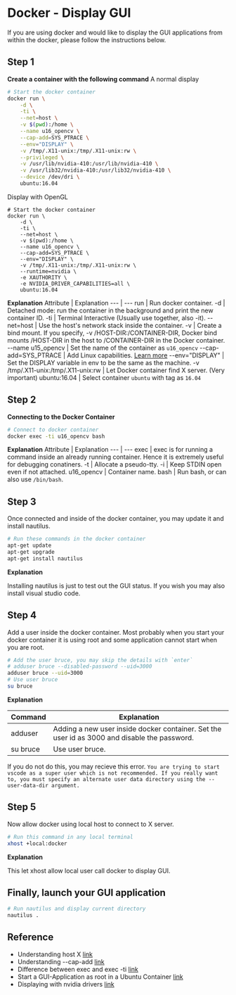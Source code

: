 # Docker - Display GUI

If you are using docker and would like to display the GUI applications from within the docker, please follow the instructions below.

## Step 1

**Create a container with the following command**
A normal display
```bash
# Start the docker container
docker run \
    -d \
    -ti \
    --net=host \
    -v $(pwd):/home \
    --name u16_opencv \
    --cap-add=SYS_PTRACE \
    --env="DISPLAY" \
    -v /tmp/.X11-unix:/tmp/.X11-unix:rw \
    --privileged \
    -v /usr/lib/nvidia-410:/usr/lib/nvidia-410 \
    -v /usr/lib32/nvidia-410:/usr/lib32/nvidia-410 \
    --device /dev/dri \
    ubuntu:16.04
```
Display with OpenGL
```
# Start the docker container
docker run \
    -d \
    -ti \
    --net=host \
    -v $(pwd):/home \
    --name u16_opencv \
    --cap-add=SYS_PTRACE \
    --env="DISPLAY" \
    -v /tmp/.X11-unix:/tmp/.X11-unix:rw \
    --runtime=nvidia \
    -e XAUTHORITY \
    -e NVIDIA_DRIVER_CAPABILITIES=all \
    ubuntu:16.04
```

**Explanation**
Attribute | Explanation
--- | ---
run | Run docker container.
-d | Detached mode: run the container in the background and print the new container ID.
-ti | Terminal Interactive (Usually use together, also -it).
--net=host | Use the host's network stack inside the container.
-v | Create a bind mount. If you specify, -v /HOST-DIR:/CONTAINER-DIR, Docker bind mounts /HOST-DIR in the host to /CONTAINER-DIR in the Docker container.
--name u15_opencv | Set the name of the container as `u16_opencv`
--cap-add=SYS_PTRACE | Add Linux capabilities. [Learn more](https://docs.docker.com/engine/reference/run/#/runtime-privilege-and-linux-capabilitieso)
--env="DISPLAY" | Set the DISPLAY variable in env to be the same as the machine.
-v /tmp/.X11-unix:/tmp/.X11-unix:rw | Let Docker container find X server. (Very important)
ubuntu:16.04 | Select container `ubuntu` with tag as `16.04`


## Step 2

**Connecting to the Docker Container**
```bash
# Connect to docker container
docker exec -ti u16_opencv bash
```

**Explanation**
Attribute | Explanation
--- | ---
exec | exec is for running a command inside an already running container. Hence it is extremely useful for debugging conatiners.
-t | Allocate a pseudo-tty.
-i | Keep STDIN open even if not attached.
u16_opencv | Container name.
bash | Run bash, or can also use `/bin/bash`.

## Step 3

Once connected and inside of the docker container, you may update it and install nautilus.

```bash
# Run these commands in the docker container
apt-get update
apt-get upgrade
apt-get install nautilus
```

**Explanation**

Installing nautilus is just to test out the GUI status. If you wish you may also install visual studio code.

## Step 4

Add a user inside the docker container. Most probably when you start your docker container it is using root and some application cannot start when you are root.

```bash
# Add the user bruce, you may skip the details with `enter`
# adduser bruce --disabled-password --uid=3000
adduser bruce --uid=3000
# Use user bruce
su bruce
```

**Explanation**

Command | Explanation
--- | ---
adduser | Adding a new user inside docker container. Set the user id as 3000 and disable the password.
su bruce | Use user bruce.

If you do not do this, you may recieve this error. `You are trying to start vscode as a super user which is not recommended. If you really want to, you must specify an alternate user data directory using the --user-data-dir argument.`

## Step 5

Now allow docker using local host to connect to X server.

```bash
# Run this command in any local terminal
xhost +local:docker
```

**Explanation**

This let xhost allow local user call docker to display GUI.

## Finally, launch your GUI application

```bash
# Run nautilus and display current directory
nautilus .
```

## Reference
- Understanding host X [link](https://www.youtube.com/watch?v=Jp58Osb1uFo)
- Understanding --cap-add [link](https://docs.docker.com/engine/reference/run/#/runtime-privilege-and-linux-capabilities)
- Difference between exec and exec -ti [link](https://stackoverflow.com/questions/52970443/whats-the-difference-between-docker-exec-and-docker-exec-it)
- Start a GUI-Application as root in a Ubuntu Container [link](https://forums.docker.com/t/start-a-gui-application-as-root-in-a-ubuntu-container/17069)
- Displaying with nvidia drivers [link](https://github.com/SoonminHwang/dockers/issues/1)

